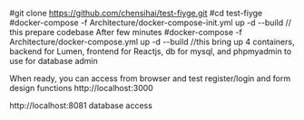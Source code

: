 #git clone https://github.com/chensihai/test-fiyge.git
#cd test-fiyge
#docker-compose -f Architecture/docker-compose-init.yml up -d --build // this prepare codebase
After few minutes
#docker-compose -f Architecture/docker-compose.yml up -d --build //this bring up 4 containers, backend for Lumen, frontend for Reactjs, db for mysql, and phpmyadmin to use for database admin

When ready, you can access from browser and test register/login and form design functions
http://localhost:3000

http://localhost:8081 database access
